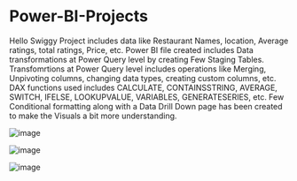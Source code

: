 # Power-BI-Projects

Hello
Swiggy Project includes data like Restaurant Names, location, Average ratings, total ratings, Price, etc.
Power BI file created includes Data transformations at Power Query level by creating Few Staging Tables.
Transfomrtions at Power Query level includes operations like Merging, Unpivoting columns, changing data types, creating custom columns, etc.
DAX functions used includes CALCULATE, CONTAINSSTRING, AVERAGE, SWITCH, IFELSE, LOOKUPVALUE, VARIABLES, GENERATESERIES, etc.
Few Conditional formatting along with a Data Drill Down page has been created to make the Visuals a bit more understanding.


![image](https://github.com/user-attachments/assets/96d06a01-e5c4-4b03-a6f2-279c85899629)



























![image](https://github.com/user-attachments/assets/0af2afdd-dab3-4f46-a799-c4585982b2dd)









![image](https://github.com/user-attachments/assets/412d5bbb-f84d-4a4e-ab0a-2b04720371b5)
